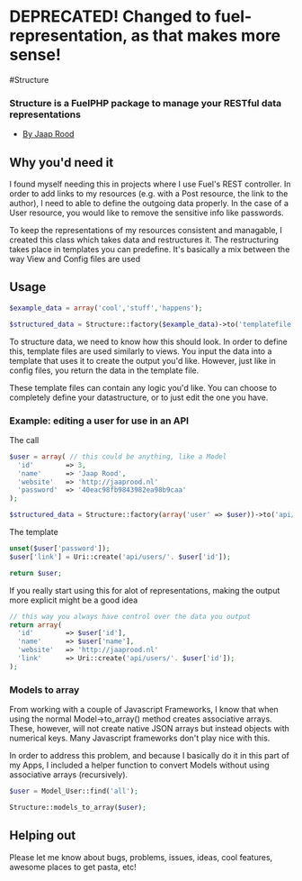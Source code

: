 # DEPRECATED! Changed to fuel-representation, as that makes more sense! 

#Structure
### Structure is a FuelPHP package to manage your RESTful data representations

* [By Jaap Rood](http://www.jaaprood.nl)

## Why you'd need it

I found myself needing this in projects where I use Fuel's REST controller. In order to add links to my resources (e.g. with a Post resource, the link to the author), I need to able to define the outgoing data properly. In the case of a User resource, you would like to remove the sensitive info like passwords.

To keep the representations of my resources consistent and managable, I created this class which takes data and restructures it. The restructuring takes place in templates you can predefine. It's basically a mix between the way View and Config files are used

## Usage

```php
$example_data = array('cool','stuff','happens');

$structured_data = Structure::factory($example_data)->to('templatefile');
```

To structure data, we need to know how this should look. In order to define this, template files are used similarly to views. You input the data into a template that uses it to create the output you'd like. However, just like in config files, you return the data in the template file.

These template files can contain any logic you'd like. You can choose to completely define your datastructure, or to just edit the one you have.


### Example: editing a user for use in an API

The call

```php
$user = array( // this could be anything, like a Model
  'id'        => 3,
  'name'      => 'Jaap Rood',
  'website'   => 'http://jaaprood.nl'
  'password'  => '40eac98fb9843982ea98b9caa'
);

$structured_data = Structure::factory(array('user' => $user))->to('api/user');
```

The template

```php
unset($user['password']);
$user['link'] = Uri::create('api/users/'. $user['id']);

return $user;
```

If you really start using this for alot of representations, making the output more explicit might be a good idea 

```php
// this way you always have control over the data you output
return array(
  'id'        => $user['id'],
  'name'      => $user['name'],
  'website'   => 'http://jaaprood.nl'
  'link'      => Uri::create('api/users/'. $user['id']);
);
```

### Models to array

From working with a couple of Javascript Frameworks, I know that when using the normal Model->to_array() method creates associative arrays. These, however, will not create native JSON arrays but instead objects with numerical keys. Many Javascript frameworks don't play nice with this.

In order to address this problem, and because I basically do it in this part of my Apps, I included a helper function to convert Models without using associative arrays (recursively).

```php
$user = Model_User::find('all');

Structure::models_to_array($user);
```

## Helping out

Please let me know about bugs, problems, issues, ideas, cool features, awesome places to get pasta, etc!